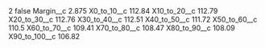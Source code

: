 <?xml version="1.0" encoding="UTF-8"?>
<CustomMetadata xmlns="http://soap.sforce.com/2006/04/metadata" xmlns:xsi="http://www.w3.org/2001/XMLSchema-instance" xmlns:xsd="http://www.w3.org/2001/XMLSchema">
    <label>2</label>
    <protected>false</protected>
    <values>
        <field>Margin__c</field>
        <value xsi:type="xsd:double">2.875</value>
    </values>
    <values>
        <field>X0_to_10__c</field>
        <value xsi:type="xsd:double">112.84</value>
    </values>
    <values>
        <field>X10_to_20__c</field>
        <value xsi:type="xsd:double">112.79</value>
    </values>
    <values>
        <field>X20_to_30__c</field>
        <value xsi:type="xsd:double">112.76</value>
    </values>
    <values>
        <field>X30_to_40__c</field>
        <value xsi:type="xsd:double">112.51</value>
    </values>
    <values>
        <field>X40_to_50__c</field>
        <value xsi:type="xsd:double">111.72</value>
    </values>
    <values>
        <field>X50_to_60__c</field>
        <value xsi:type="xsd:double">110.5</value>
    </values>
    <values>
        <field>X60_to_70__c</field>
        <value xsi:type="xsd:double">109.41</value>
    </values>
    <values>
        <field>X70_to_80__c</field>
        <value xsi:type="xsd:double">108.47</value>
    </values>
    <values>
        <field>X80_to_90__c</field>
        <value xsi:type="xsd:double">108.09</value>
    </values>
    <values>
        <field>X90_to_100__c</field>
        <value xsi:type="xsd:double">106.82</value>
    </values>
</CustomMetadata>

